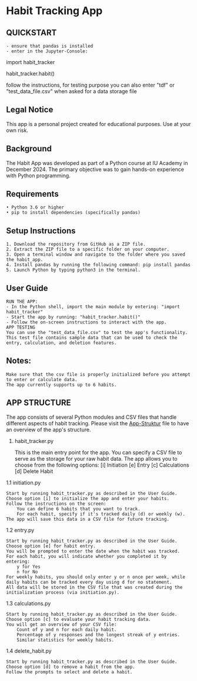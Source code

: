 # Habit Tracking App

## QUICKSTART 
    - ensure that pandas is installed
    - enter in the Jupyter-Console:


import habit_tracker

habit_tracker.habit()

follow the instructions, for testing purpose you can also enter "tdf" or "test_data_file.csv"
    when asked for a data storage file

## Legal Notice
This app is a personal project created for educational purposes. Use at your own risk.
## Background
The Habit App was developed as part of a Python course at IU Academy in December 2024. The primary objective was to gain hands-on experience with Python programming.
## Requirements
    • Python 3.6 or higher
    • pip to install dependencies (specifically pandas)

## Setup Instructions
    1. Download the repository from GitHub as a ZIP file.
    2. Extract the ZIP file to a specific folder on your computer.
    3. Open a terminal window and navigate to the folder where you saved the habit_app.
    4. Install pandas by running the following command: pip install pandas
    5. Launch Python by typing python3 in the terminal.
## User Guide
    RUN THE APP:
	- In the Python shell, import the main module by entering: "import habit_tracker"
	- Start the app by running: "habit_tracker.habit()"
    - Follow the on-screen instructions to interact with the app.
    APP TESTING
    You can use the "test_data_file.csv" to test the app's functionality. This test file contains sample data that can be used to check the entry, calculation, and deletion features.

## Notes:
    Make sure that the csv file is properly initialized before you attempt to enter or calculate data.
    The app currently supports up to 6 habits.

## APP STRUCTURE

The app consists of several Python modules and CSV files that handle different aspects of habit tracking. Please visit the [App-Struktur](./structure.txt) file to have an overview of the app's structure.



1. habit_tracker.py

    This is the main entry point for the app.
    You can specify a CSV file to serve as the storage for your raw habit data.
    The app allows you to choose from the following options:
        [i] Initiation
        [e] Entry
        [c] Calculations
        [d] Delete Habit

1.1 initiation.py

    Start by running habit_tracker.py as described in the User Guide.
    Choose option [i] to initialize the app and enter your habits.
    Follow the instructions on the screen:
        You can define 6 habits that you want to track.
        For each habit, specify if it's tracked daily (d) or weekly (w).
    The app will save this data in a CSV file for future tracking.

1.2 entry.py
    
    Start by running habit_tracker.py as described in the User Guide.
    Choose option [e] for habit entry.
    You will be prompted to enter the date when the habit was tracked.
    For each habit, you will indicate whether you completed it by entering:
        y for Yes
        n for No
    For weekly habits, you should only enter y or n once per week, while daily habits can be tracked every day using d for no statement.
    All data will be stored in the CSV file that was created during the initialization process (via initiation.py).

1.3 calculations.py

    Start by running habit_tracker.py as described in the User Guide.
    Choose option [c] to evaluate your habit tracking data.
    You will get an overview of your CSV file:
        Count of y and n for each daily habit.
        Percentage of y responses and the longest streak of y entries.
        Similar statistics for weekly habits.
    
1.4 delete_habit.py

    Start by running habit_tracker.py as described in the User Guide.
    Choose option [d] to remove a habit from the app.
    Follow the prompts to select and delete a habit.


